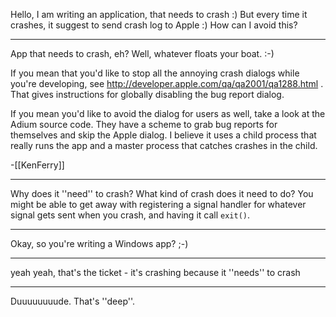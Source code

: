 Hello, I am writing an application, that needs to crash :)
But every time it crashes, it suggest to send crash log to Apple :)
How can I avoid this?

----

App that needs to crash, eh?  Well, whatever floats your boat. :-)

If you mean that you'd like to stop all the annoying crash dialogs while you're developing, see http://developer.apple.com/qa/qa2001/qa1288.html .  That gives instructions for globally disabling the bug report dialog.

If you mean you'd like to avoid the dialog for users as well, take a look at the Adium source code.  They have a scheme to grab bug reports for themselves and skip the Apple dialog.  I believe it uses a child process that really runs the app and a master process that catches crashes in the child.

-[[KenFerry]]

----

Why does it ''need'' to crash? What kind of crash does it need to do? You might be able to get away with registering a signal handler for whatever signal gets sent when you crash, and having it call <code>exit()</code>.

----

Okay, so you're writing a Windows app? ;-)

----

yeah yeah, that's the ticket - it's crashing because it ''needs'' to crash

----

Duuuuuuuude. That's ''deep''.